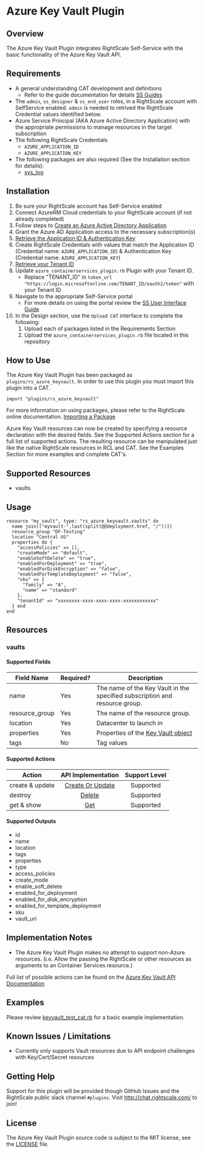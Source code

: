 # Azure Key Vault Plugin

## Overview
The Azure Key Vault Plugin integrates RightScale Self-Service with the basic functionality of the Azure Key Vault API.

## Requirements
- A general understanding CAT development and definitions
  - Refer to the guide documentation for details [SS Guides](http://docs.rightscale.com/ss/guides/)
- The `admin`, `ss_designer` & `ss_end_user` roles, in a RightScale account with SelfService enabled.  `admin` is needed to retrived the RightScale Credential values identified below.
- Azure Service Principal (AKA Azure Active Directory Application) with the appropriate permissions to manage resources in the target subscription
- The following RightScale Credentials
  - `AZURE_APPLICATION_ID`
  - `AZURE_APPLICATION_KEY`
- The following packages are also required (See the Installation section for details):
  - [sys_log](sys_log.rb)

## Installation
1. Be sure your RightScale account has Self-Service enabled
1. Connect AzureRM Cloud credentials to your RightScale account (if not already completed)
1. Follow steps to [Create an Azure Active Directory Application](https://docs.microsoft.com/en-us/azure/azure-resource-manager/resource-group-create-service-principal-portal#create-an-azure-active-directory-application)
1. Grant the Azure AD Application access to the necessary subscription(s)
1. [Retrieve the Application ID & Authentication Key](https://docs.microsoft.com/en-us/azure/azure-resource-manager/resource-group-create-service-principal-portal#get-application-id-and-authentication-key)
1. Create RightScale Credentials with values that match the Application ID (Credential name: `AZURE_APPLICATION_ID`) & Authentication Key (Credential name: `AZURE_APPLICATION_KEY`)
1. [Retrieve your Tenant ID](https://docs.microsoft.com/en-us/azure/azure-resource-manager/resource-group-create-service-principal-portal#get-tenant-id)
1. Update `azure_containerservices_plugin.rb` Plugin with your Tenant ID. 
   - Replace "TENANT_ID" in `token_url "https://login.microsoftonline.com/TENANT_ID/oauth2/token"` with your Tenant ID
1. Navigate to the appropriate Self-Service portal
   - For more details on using the portal review the [SS User Interface Guide](http://docs.rightscale.com/ss/guides/ss_user_interface_guide.html)
1. In the Design section, use the `Upload CAT` interface to complete the following:
   1. Upload each of packages listed in the Requirements Section
   1. Upload the `azure_containerservices_plugin.rb` file located in this repository
 
## How to Use
The Azure Key Vault Plugin has been packaged as `plugins/rs_azure_keyvault`. In order to use this plugin you must import this plugin into a CAT.
```
import "plugins/rs_azure_keyvault"
```
For more information on using packages, please refer to the RightScale online documentation. [Importing a Package](http://docs.rightscale.com/ss/guides/ss_packaging_cats.html#importing-a-package)

Azure Key Vault resources can now be created by specifying a resource declaration with the desired fields. See the Supported Actions section for a full list of supported actions.
The resulting resource can be manipulated just like the native RightScale resources in RCL and CAT. See the Examples Section for more examples and complete CAT's.

## Supported Resources
 - vaults

## Usage
```
resource "my_vault", type: "rs_azure_keyvault.vaults" do
  name join(["myvault-",last(split(@@deployment.href, "/"))])
  resource_group "DF-Testing"
  location "Central US"
  properties do {
    "accessPolicies" => [],
    "createMode" => "default",
    "enableSoftDelete" => "true",
    "enabledForDeployment" => "true",
    "enabledForDiskEncryption" => "false",
    "enabledForTemplateDeployment" => "false",
    "sku" => {
      "family" => "A",
      "name" => "standard"
    },
    "tenantId" => "xxxxxxxx-xxxx-xxxx-xxxx-xxxxxxxxxxxx"
  } end 
end 
```

## Resources
### vaults 
#### Supported Fields
| Field Name | Required? | Description |
|------------|-----------|-------------|
|name|Yes|The name of the Key Vault in the specified subscription and resource group.|
|resource_group|Yes|The name of the resource group.|
|location|Yes|Datacenter to launch in|
|properties|Yes| Properties of the [Key Vault object](https://docs.microsoft.com/en-us/rest/api/keyvault/Vaults/CreateOrUpdate#definitions_vaultproperties)|
|tags|No|Tag values|

#### Supported Actions

| Action | API Implementation | Support Level |
|--------------|:----:|:-------------:|
| create & update | [Create Or Update](https://docs.microsoft.com/en-us/rest/api/keyvault/vaults/createorupdate) | Supported |
| destroy | [Delete](https://docs.microsoft.com/en-us/rest/api/keyvault/vaults/delete) | Supported |
| get & show | [Get](https://docs.microsoft.com/en-us/rest/api/keyvault/vaults/get)| Supported |

#### Supported Outputs
- id
- name
- location
- tags
- properties
- type
- access_policies
- create_mode
- enable_soft_delete
- enabled_for_deployment
- enabled_for_disk_encryption
- enabled_for_template_deployment
- sku
- vault_uri

## Implementation Notes
- The Azure Key Vault Plugin makes no attempt to support non-Azure resources. (i.e. Allow the passing the RightScale or other resources as arguments to an Container Services resource.) 

 
Full list of possible actions can be found on the [Azure Key Vault API Documentation](https://docs.microsoft.com/en-us/rest/api/keyvault/)

## Examples
Please review [keyvault_test_cat.rb](./keyvault_test_cat.rb) for a basic example implementation.
	
## Known Issues / Limitations
- Currently only supports Vault resources due to API endpoint challenges with Key/Cert/Secret resources

## Getting Help
Support for this plugin will be provided though GitHub Issues and the RightScale public slack channel `#plugins`.
Visit http://chat.rightscale.com/ to join!

## License
The Azure Key Vault Plugin source code is subject to the MIT license, see the [LICENSE](../../LICENSE) file.
